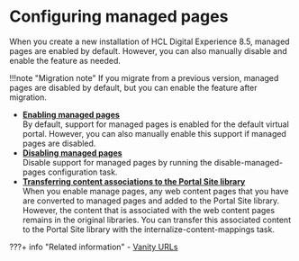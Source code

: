 # Configuring managed pages

When you create a new installation of HCL Digital Experience 8.5, managed pages are enabled by default. However, you can also manually disable and enable the feature as needed.

!!!note "Migration note"
    If you migrate from a previous version, managed pages are disabled by default, but you can enable the feature after migration.

-   **[Enabling managed pages](wcm_config_mngpages_enable.md)**  
By default, support for managed pages is enabled for the default virtual portal. However, you can also manually enable this support if managed pages are disabled.
-   **[Disabling managed pages](wcm_config_mngpages_disable.md)**  
Disable support for managed pages by running the disable-managed-pages configuration task.
-   **[Transferring content associations to the Portal Site library](wcm_config_mngpages_transfer.md)**  
When you enable manage pages, any web content pages that you have are converted to managed pages and added to the Portal Site library. However, the content that is associated with the web content pages remains in the original libraries. You can transfer this associated content to the Portal Site library with the internalize-content-mappings task.


???+ info "Related information" 
    -   [Vanity URLs](../../../../wcm/wcm_content_delivery/vanity_url/index.md)

